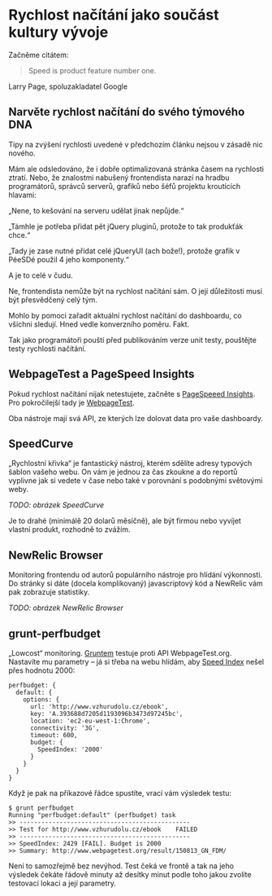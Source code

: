 # Rychlost načítání jako součást kultury vývoje

Začněme citátem:

> Speed is product feature number one.

Larry Page, spoluzakladatel Google


## Narvěte rychlost načítání do svého týmového DNA

Tipy na zvýšení rychlosti uvedené v předchozím článku nejsou v zásadě nic nového.

Mám ale odsledováno, že i dobře optimalizovaná stránka časem na rychlosti ztratí. Nebo, že znalostmi nabušený frontendista narazí na hradbu programátorů, správců serverů, grafiků nebo šéfů projektu kroutících hlavami:

„Nene, to kešování na serveru udělat jinak nepůjde.“

„Támhle je potřeba přidat pět jQuery pluginů, protože to tak produkťák chce.“

„Tady je zase nutné přidat celé jQueryUI (ach bože!), protože grafik v PéeSDé použil 4 jeho komponenty.“

A je to celé v čudu.

Ne, frontendista nemůže být na rychlost načítání sám. O její důležitosti musí být přesvědčený celý tým. 

Mohlo by pomoci zařadit aktuální rychlost načítání do dashboardu, co všichni sledují. Hned vedle konverzního poměru. Fakt. 

Tak jako programátoři pouští před publikováním verze unit testy, pouštějte testy rychlosti načítání.

## WebpageTest a PageSpeed Insights

Pokud rychlost načítání nijak netestujete, začněte s [PageSpeeed Insights](https://developers.google.com/speed/pagespeed/insights/). Pro pokročilejší tady je [WebpageTest](http://www.webpagetest.org/).

Oba nástroje mají svá API, ze kterých lze dolovat data pro vaše dashboardy. 

## SpeedCurve

„Rychlostní křivka“ je fantastický nástroj, kterém sdělíte adresy typových šablon vašeho webu. On vám je jednou za čas zkoukne a do reportů vyplivne jak si vedete v čase nebo také v porovnání s podobnými světovými weby.

*TODO: obrázek SpeedCurve*

Je to drahé (minimálě 20 dolarů měsíčně), ale být firmou nebo vyvíjet vlastní produkt, rozhodně to zvážím.


## NewRelic Browser

Monitoring frontendu od autorů populárního nástroje pro hlídání výkonnosti. Do stránky si dáte (docela komplikovaný) javascriptový kód a NewRelic vám pak zobrazuje statistiky.

*TODO: obrázek NewRelic Browser*

## grunt-perfbudget

„Lowcost“ monitoring. [Gruntem](grunt.md) testuje proti API WebpageTest.org. Nastavíte mu parametry – já si třeba na webu hlídám, aby [Speed Index](https://sites.google.com/a/webpagetest.org/docs/using-webpagetest/metrics/speed-index) nešel přes hodnotu 2000:

```
perfbudget: {
  default: {
    options: {
      url: 'http://www.vzhurudolu.cz/ebook',
      key: 'A.393688d7205d1193096b3473d97245bc',
      location: 'ec2-eu-west-1:Chrome',
      connectivity: '3G',
      timeout: 600,
      budget: {
        SpeedIndex: '2000'
      }
    }
  }
}
```

Když je pak na příkazové řádce spustíte, vrací vám výsledek testu:

```
$ grunt perfbudget
Running "perfbudget:default" (perfbudget) task
>> -----------------------------------------------
>> Test for http://www.vzhurudolu.cz/ebook 	  FAILED
>> -----------------------------------------------
>> SpeedIndex: 2429 [FAIL]. Budget is 2000
>> Summary: http://www.webpagetest.org/result/150813_GN_FDM/
```

Není to samozřejmě bez nevýhod. Test čeká ve frontě a tak na jeho výsledek čekáte řádově minuty až desítky minut podle toho jakou zvolíte testovací lokaci a její parametry.
